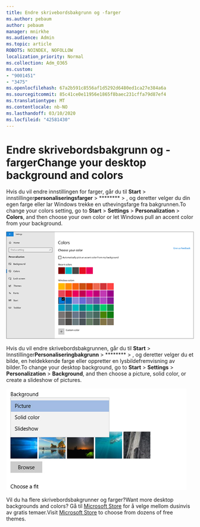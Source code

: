 ```yaml
---
title: Endre skrivebordsbakgrunn og -farger
ms.author: pebaum
author: pebaum
manager: mnirkhe
ms.audience: Admin
ms.topic: article
ROBOTS: NOINDEX, NOFOLLOW
localization_priority: Normal
ms.collection: Adm_O365
ms.custom:
- "9001451"
- "3475"
ms.openlocfilehash: 67a2b591c8556af1d5292d6480ed1ca27e384a6a
ms.sourcegitcommit: 85c41ce0e11956e1865f8baec231cffa79d87ef4
ms.translationtype: MT
ms.contentlocale: nb-NO
ms.lasthandoff: 03/10/2020
ms.locfileid: "42581430"
---
```

# <a name="change-your-desktop-background-and-colors"></a><span data-ttu-id="fb8e3-102">Endre skrivebordsbakgrunn og -farger</span><span class="sxs-lookup"><span data-stu-id="fb8e3-102">Change your desktop background and colors</span></span>

<span data-ttu-id="fb8e3-103">Hvis du vil endre innstillingen for farger, går du til **Start** > innstillinger**personaliseringsfarger** > \*\*\*\*\*\*\*\* > , og deretter velger du din egen farge eller lar Windows trekke en uthevingsfarge fra bakgrunnen.</span><span class="sxs-lookup"><span data-stu-id="fb8e3-103">To change your colors setting, go to **Start** > **Settings** > **Personalization** > **Colors**, and then choose your own color or let Windows pull an accent color from your background.</span></span>

![Tilpass fargene i Windows.](media/windows-personalization-colors.png)

<span data-ttu-id="fb8e3-105">Hvis du vil endre skrivebordsbakgrunnen, går du til **Start** > Innstillinger**Personaliseringbakgrunn** > \*\*\*\*\*\*\*\* > , og deretter velger du et bilde, en heldekkende farge eller oppretter en lysbildefremvisning av bilder.</span><span class="sxs-lookup"><span data-stu-id="fb8e3-105">To change your desktop background, go to **Start** > **Settings** > **Personalization** > **Background**, and then choose a picture, solid color, or create a slideshow of pictures.</span></span> 

![Endre skrivebordsbakgrunnen i Windows.](media/windows-desktop-background.png)

<span data-ttu-id="fb8e3-107">Vil du ha flere skrivebordsbakgrunner og farger?</span><span class="sxs-lookup"><span data-stu-id="fb8e3-107">Want more desktop backgrounds and colors?</span></span> <span data-ttu-id="fb8e3-108">Gå til [Microsoft Store](https://www.microsoft.com/store/collections/windowsthemes) for å velge mellom dusinvis av gratis temaer.</span><span class="sxs-lookup"><span data-stu-id="fb8e3-108">Visit [Microsoft Store](https://www.microsoft.com/store/collections/windowsthemes) to choose from dozens of free themes.</span></span>
